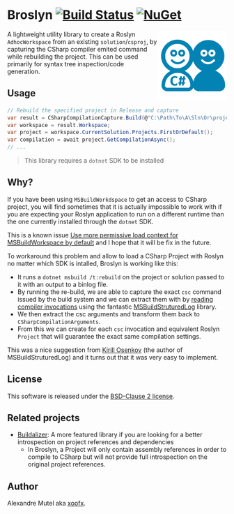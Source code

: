 # Broslyn [![Build Status](https://github.com/xoofx/Broslyn/workflows/ci/badge.svg?branch=master)](https://github.com/xoofx/Broslyn/actions) [![NuGet](https://img.shields.io/nuget/v/Broslyn.svg)](https://www.nuget.org/packages/Broslyn/)

<img align="right" width="160px" height="160px" src="img/logo.png">

A lightweight utility library to create a Roslyn `AdhocWorkspace` from an existing `solution`/`csproj`, by capturing the CSharp compiler emited command while rebuilding the project.
This can be used primarily for syntax tree inspection/code generation.

## Usage

```csharp
// Rebuild the specified project in Release and capture
var result = CSharpCompilationCapture.Build(@"C:\Path\To\A\Sln\Or\project.csproj", "Release");
var workspace = result.Workspace;
var project = workspace.CurrentSolution.Projects.FirstOrDefault();
var compilation = await project.GetCompilationAsync();
// ...
```

> This library requires a `dotnet` SDK to be installed

## Why?

If you have been using `MSBuildWorkdspace` to get an access to CSharp project, you will find sometimes that it is actually impossible to work with if you are expecting your Roslyn application to run on a different runtime than the one currently installed through the `dotnet` SDK.

This is a known issue [Use more permissive load context for MSBuildWorkspace by default](https://github.com/dotnet/roslyn/issues/49248) and I hope that it will be fix in the future.

To workaround this problem and allow to load a CSharp Project with Roslyn no matter which SDK is intalled, Broslyn is working like this:

- It runs a `dotnet msbuild /t:rebuild` on the project or solution passed to it with an output to a binlog file.
- By running the re-build, we are able to capture the exact `csc` command issued by the build system and we can extract them with by [reading compiler invocations](https://github.com/KirillOsenkov/MSBuildStructuredLog/wiki/Reading-Compiler-invocations) using the fantastic [MSBuildStruturedLog](https://github.com/KirillOsenkov/MSBuildStructuredLog) library.
- We then extract the csc arguments and transform them back to `CSharpCompilationArguments`.
- From this we can create for each `csc` invocation and equivalent Roslyn `Project` that will guarantee the exact same compilation settings.

This was a nice suggestion from [Kirill Osenkov](https://twitter.com/KirillOsenkov) (the author of MSBuildStruturedLog) and it turns out that it was very easy to implement.

## License

This software is released under the [BSD-Clause 2 license](https://opensource.org/licenses/BSD-2-Clause). 

## Related projects

* [Buildalizer](https://github.com/daveaglick/Buildalyzer): A more featured library if you are looking for a better introspection on project references and dependencies
  - In Broslyn, a Project will only contain assembly references in order to compile to CSharp but will not provide full introspection on the original project references.

## Author

Alexandre Mutel aka [xoofx](http://xoofx.com).

